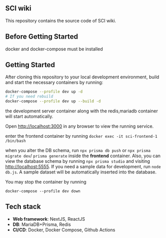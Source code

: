 ## SCI wiki
This repository contains the source code of SCI wiki.

## Before Getting Started
docker and docker-compose must be installed

## Getting Started

After cloning this repository to your local development environment, build and start the necessary containers by running:

```bash
docker-compose --profile dev up -d
# If you need rebuild
docker-compose --profile dev up --build -d
```

the development server container along with the redis,mariadb container will start automatically.

Open [http://localhost:3000](http://localhost:3000) in any browser to view the running service.

enter the frontend container by running `docker exec -it sci-frontend-1 /bin/bash`

when you alter the DB schema, run `npx prisma db push` or `npx prisma migrate dev`/
`prisma generate` inside the **frontend** container. 
Also, you can view the database schema by running `npx prisma studio` and visiting [http://localhost:5555](http://localhost:5555).
If you need a sample data for development, run `node db.js`. A sample dataset will be automatically inserted into the database.

You may stop the container by running
```
docker-compose --profile dev down
```
## Tech stack

- **Web framework**: NextJS, ReactJS
- **DB**: MariaDB+Prisma, Redis
- **CI/CD**: Docker, Docker Compose, Github Actions